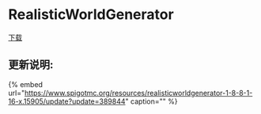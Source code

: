 # RealisticWorldGenerator

[下载](https://www.spigotmc.org/resources/realisticworldgenerator-1-8-8-1-16-x.15905/)

## 更新说明:

{% embed url="https://www.spigotmc.org/resources/realisticworldgenerator-1-8-8-1-16-x.15905/update?update=389844" caption="" %}

